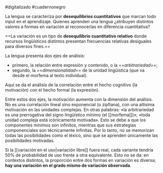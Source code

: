 #digitalizado #cuadernonegro 

La lengua se caracteriza por **desequilibrios cuantitativos** que marcan todo input en el aprendizaje. Quienes aprenden una lengua ¿atribuyen distintos valores a formas en variación al reconocerlas en diferencia cuantitativa?

==La variación es un tipo de **desequilibrio cuantitativo relativo** donde recursos lingüísticos distintos presentan frecuencias relativas desiguales para diversos fines.==

La lengua presenta dos ejes de análisis:
- primero, la relación entre expresión y contenido, o la ==_arbitrariedad_==;
- segundo, la ==_dimensionalidad_== de la unidad lingüística (que va desde el morfema al texto individual).

Aquí se da el análisis de la correlación entre el hecho cognitivo (la motivación) con el hecho formal (la expresión). 

Entre estos dos ejes, la motivación aumenta con la dimensión del análisis. No es una correlación lineal sino exponencial (o zipfiana), con una altísima motivación en las unidades complejas. En otras palabras: «la arbitrariedad es una prerrogativa del signo lingüístico mínimo (el [[morfema]])»; «toda unidad compleja está icónicamente motivada». Esto se debe a que los componentes mínimos son infinitos, mientras que sus estrategias componenciales son técnicamente infinitas. Por lo tanto, no se memorizan todas las posibilidades como el léxico, sino que se aprenden únicamente las posibilidades motivadas. 

Si la [[variación en el uso|variación libre]] fuera real, cada variante tendría 50% de probabilidad de uso frente a otra equivalente. Esto no se da: en contextos distintos, la proporción entre dos formas en variación es diversa; **hay una variación en el grado mismo de variación observada**. 
